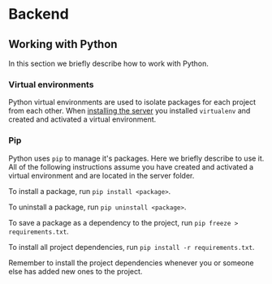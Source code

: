 # Backend

## Working with Python

In this section we briefly describe how to work with Python.

### Virtual environments

Python virtual environments are used to isolate packages for each project from each other.
When [installing the server](../installation/server.md) you installed `virtualenv` and created and activated a virtual environment.

### Pip

Python uses `pip` to manage it's packages.
Here we briefly describe to use it.
All of the following instructions assume you have created and activated a virtual environment and are located in the server folder.

To install a package, run `pip install <package>`.

To uninstall a package, run `pip uninstall <package>`.

To save a package as a dependency to the project, run `pip freeze > requirements.txt`.

To install all project dependencies, run `pip install -r requirements.txt`.

Remember to install the project dependencies whenever you or someone else has added new ones to the project.
